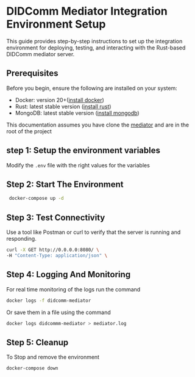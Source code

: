 # DIDComm Mediator Integration Environment Setup

This guide provides step-by-step instructions to set up the integration environment for deploying, testing, and interacting with the Rust-based DIDComm mediator server.

## Prerequisites
Before you begin, ensure the following are installed on your system:
- Docker: version 20+([install docker](https://docs.docker.com/engine/install/debian/))
- Rust: latest stable version ([install rust](https://www.rust-lang.org/tools/install))
- MongoDB: latest stable version ([install mongodb](https://www.mongodb.com/docs/manual/tutorial/install-mongodb-on-ubuntu/))

This documentation assumes you have clone the [mediator](https://github.com/adorsys/didcomm-mediator-rs) and are in the root of the project

## step 1: Setup the environment variables
Modify the ```.env``` file with the right values for the variables

## Step 2: Start The Environment

```sh
 docker-compose up -d
```
## Step 3: Test Connectivity
Use a tool like Postman or curl to verify that the server is running and responding.
```sh 
curl -X GET http://0.0.0.0:8080/ \
-H "Content-Type: application/json" \
```

## Step 4: Logging And Monitoring
For real time monitoring of the logs run the command
```sh 
docker logs -f didcomm-mediator
```
Or save them in a file using the command
```sh
docker logs didcommm-mediator > mediator.log
```

## Step 5: Cleanup
To Stop and remove the environment
```sh
docker-compose down
```